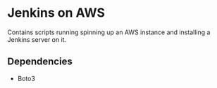 # Jenkins on AWS

Contains scripts running spinning up an AWS instance and installing a Jenkins server on it.

## Dependencies

- Boto3